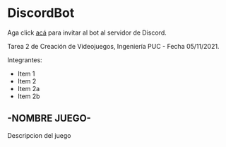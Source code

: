 # DiscordBot

Aga click [acá](https://discord.com/api/oauth2/authorize?client_id=905558590042013727&permissions=0&scope=bot) para invitar al bot al servidor de Discord.

Tarea 2 de Creación de Videojuegos, Ingeniería PUC - Fecha 05/11/2021. 

Integrantes:
* Item 1
* Item 2
 * Item 2a
 * Item 2b

## -NOMBRE JUEGO-

Descripcion del juego